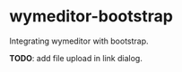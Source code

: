 # wymeditor-bootstrap
Integrating wymeditor with bootstrap.

**TODO**: add file upload in link dialog.

